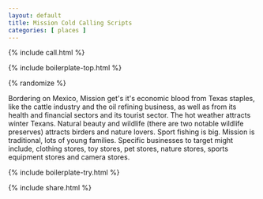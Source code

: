 ```yaml
---
layout: default
title: Mission Cold Calling Scripts
categories: [ places ]
---
```


{% include call.html %}

{% include boilerplate-top.html %}


{% randomize %}

Bordering on Mexico, Mission get's it's economic blood from Texas staples, like the cattle industry and the oil refining business, as well as from its health and financial sectors and its tourist sector. The hot weather attracts winter Texans. Natural beauty and wildlife (there are two notable wildlife preserves) attracts birders and nature lovers. Sport fishing is big. Mission is traditional, lots of young families. Specific businesses to target might include, clothing stores, toy stores, pet stores, nature stores, sports equipment stores and camera stores.

{% include boilerplate-try.html %}

{% include share.html %}